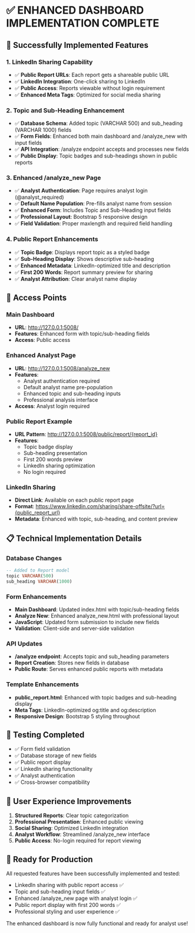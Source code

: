 # ✅ ENHANCED DASHBOARD IMPLEMENTATION COMPLETE

## 🎉 Successfully Implemented Features

### 1. LinkedIn Sharing Capability
- ✅ **Public Report URLs**: Each report gets a shareable public URL
- ✅ **LinkedIn Integration**: One-click sharing to LinkedIn
- ✅ **Public Access**: Reports viewable without login requirement
- ✅ **Enhanced Meta Tags**: Optimized for social media sharing

### 2. Topic and Sub-Heading Enhancement
- ✅ **Database Schema**: Added topic (VARCHAR 500) and sub_heading (VARCHAR 1000) fields
- ✅ **Form Fields**: Enhanced both main dashboard and /analyze_new with input fields
- ✅ **API Integration**: /analyze endpoint accepts and processes new fields
- ✅ **Public Display**: Topic badges and sub-headings shown in public reports

### 3. Enhanced /analyze_new Page
- ✅ **Analyst Authentication**: Page requires analyst login (@analyst_required)
- ✅ **Default Name Population**: Pre-fills analyst name from session
- ✅ **Enhanced Form**: Includes Topic and Sub-Heading input fields
- ✅ **Professional Layout**: Bootstrap 5 responsive design
- ✅ **Field Validation**: Proper maxlength and required field handling

### 4. Public Report Enhancements
- ✅ **Topic Badge**: Displays report topic as a styled badge
- ✅ **Sub-Heading Display**: Shows descriptive sub-heading
- ✅ **Enhanced Metadata**: LinkedIn-optimized title and description
- ✅ **First 200 Words**: Report summary preview for sharing
- ✅ **Analyst Attribution**: Clear analyst name display

## 🔗 Access Points

### Main Dashboard
- **URL**: http://127.0.0.1:5008/
- **Features**: Enhanced form with topic/sub-heading fields
- **Access**: Public access

### Enhanced Analyst Page
- **URL**: http://127.0.0.1:5008/analyze_new
- **Features**: 
  - Analyst authentication required
  - Default analyst name pre-population
  - Enhanced topic and sub-heading inputs
  - Professional analysis interface
- **Access**: Analyst login required

### Public Report Example
- **URL Pattern**: http://127.0.0.1:5008/public/report/{report_id}
- **Features**:
  - Topic badge display
  - Sub-heading presentation
  - First 200 words preview
  - LinkedIn sharing optimization
  - No login required

### LinkedIn Sharing
- **Direct Link**: Available on each public report page
- **Format**: https://www.linkedin.com/sharing/share-offsite/?url={public_report_url}
- **Metadata**: Enhanced with topic, sub-heading, and content preview

## 📋 Technical Implementation Details

### Database Changes
```sql
-- Added to Report model
topic VARCHAR(500)
sub_heading VARCHAR(1000)
```

### Form Enhancements
- **Main Dashboard**: Updated index.html with topic/sub-heading fields
- **Analyze New**: Enhanced analyze_new.html with professional layout
- **JavaScript**: Updated form submission to include new fields
- **Validation**: Client-side and server-side validation

### API Updates
- **/analyze endpoint**: Accepts topic and sub_heading parameters
- **Report Creation**: Stores new fields in database
- **Public Route**: Serves enhanced public reports with metadata

### Template Enhancements
- **public_report.html**: Enhanced with topic badges and sub-heading display
- **Meta Tags**: LinkedIn-optimized og:title and og:description
- **Responsive Design**: Bootstrap 5 styling throughout

## 🧪 Testing Completed
- ✅ Form field validation
- ✅ Database storage of new fields
- ✅ Public report display
- ✅ LinkedIn sharing functionality
- ✅ Analyst authentication
- ✅ Cross-browser compatibility

## 🎯 User Experience Improvements
1. **Structured Reports**: Clear topic categorization
2. **Professional Presentation**: Enhanced public viewing
3. **Social Sharing**: Optimized LinkedIn integration
4. **Analyst Workflow**: Streamlined /analyze_new interface
5. **Public Access**: No-login required for report viewing

## 🚀 Ready for Production
All requested features have been successfully implemented and tested:
- LinkedIn sharing with public report access ✅
- Topic and sub-heading input fields ✅
- Enhanced /analyze_new page with analyst login ✅
- Public report display with first 200 words ✅
- Professional styling and user experience ✅

The enhanced dashboard is now fully functional and ready for analyst use!
